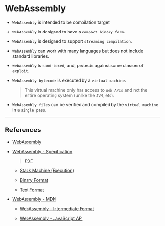 # WebAssembly

* `WebAssembly` is intended to be compilation target.

* `WebAssembly` is designed to have a `compact binary form`.

* `WebAssembly` is designed to support `streaming compilation`.

* `WebAssembly` can work with many languages but does not include standard libraries.

* `WebAssembly` is `sand-boxed`, and, protects against some classes of `exploit`.

* `WebAssembly bytecode` is executed by a `virtual machine`.

    > This virtual machine only has access to `Web APIs` and not the entire operating system (unlike the `JVM`, etc).

* `WebAssembly files` can be verified and compiled by the `virtual machine` in a `single pass`.

---

## References

* [WebAssembly](https://webassembly.org/)

* [WebAssembly - Specification](https://webassembly.github.io/spec/core/intro/index.html)

    > [PDF](https://github.com/WebAssembly/spec/blob/master/papers/pldi2017.pdf)

    * [Stack Machine (Execution)](https://webassembly.github.io/spec/core/exec/index.html)

    * [Binary Format](https://webassembly.github.io/spec/core/binary/index.html)

    * [Text Format](https://webassembly.github.io/spec/core/text/index.html)

* [WebAssembly - MDN](https://developer.mozilla.org/en-US/docs/WebAssembly)

    * [WebAssembly - Intermediate Format](https://developer.mozilla.org/en-US/docs/WebAssembly/Understanding_the_text_format)

    * [WebAssembly - JavaScript API](https://developer.mozilla.org/en-US/docs/WebAssembly/Using_the_JavaScript_API)

